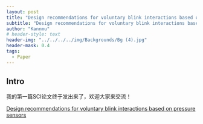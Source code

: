 ```yaml
---
layout: post
title: "Design recommendations for voluntary blink interactions based on pressure sensors"
subtitle: "Design recommendations for voluntary blink interactions based on pressure sensors"
author: "Kannmu"
# header-style: text
header-img: "../../../../img/Backgrounds/Bg (4).jpg"
header-mask: 0.4
tags:
  - Paper
---
```

## Intro

我的第一篇SCI论文终于发出来了，欢迎大家来交流！

[Design recommendations for voluntary blink interactions based on pressure sensors](https://www.sciencedirect.com/science/article/abs/pii/S147403462400137X)



